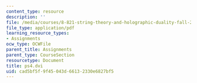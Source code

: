 ```yaml
---
content_type: resource
description: ''
file: /media/courses/8-821-string-theory-and-holographic-duality-fall-2014/cad5bf5f9f45043d66132330e6827bf5_MIT8_821F14_pset4.pdf
file_type: application/pdf
learning_resource_types:
- Assignments
ocw_type: OCWFile
parent_title: Assignments
parent_type: CourseSection
resourcetype: Document
title: ps4.dvi
uid: cad5bf5f-9f45-043d-6613-2330e6827bf5
---
```

